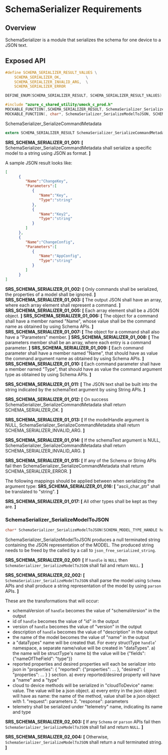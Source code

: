 # SchemaSerializer Requirements


## Overview

SchemaSerializer is a module that serializes the schema for one device to a JSON text.
## Exposed API
```c
#define SCHEMA_SERIALIZER_RESULT_VALUES	\
    SCHEMA_SERIALIZER_OK,			\
    SCHEMA_SERIALIZER_INVALID_ARG,  \
    SCHEMA_SERIALIZER_ERROR

DEFINE_ENUM(SCHEMA_SERIALIZER_RESULT, SCHEMA_SERIALIZER_RESULT_VALUES)

#include "azure_c_shared_utility/umock_c_prod.h"
MOCKABLE_FUNCTION(,SCHEMA_SERIALIZER_RESULT, SchemaSerializer_SerializeCommandMetadata, SCHEMA_MODEL_TYPE_HANDLE, modelHandle, STRING_HANDLE, schemaText);
MOCKABLE_FUNCTION(, char*, SchemaSerializer_SerializeModelToJSON, SCHEMA_MODEL_TYPE_HANDLE, handle)
```


SchemaSerializer_SerializeCommandMetadata
```c
extern SCHEMA_SERIALIZER_RESULT SchemaSerializer_SerializeCommandMetadata(SCHEMA_MODEL_TYPE_HANDLE modelHandle, STRING_HANDLE schemaText);
```

**SRS_SCHEMA_SERIALIZER_01_001: [** SchemaSerializer_SerializeCommandMetadata shall serialize a specific model to a string using JSON as format. **]**

A sample JSON result looks like:
```json
[
      {
         "Name":"ChangeKey",
         "Parameters":[
            {
               "Name":"Key",
               "Type":"string"
            },
            {
               "Name":"Key2",
               "Type":"string"
            }
         ]
      },
      {
         "Name":"ChangeConfig",
         "Parameters":[
            {
               "Name":"AppConfig",
               "Type":"string"
            }
         ]
      }
]
```

**SRS_SCHEMA_SERIALIZER_01_002: [** Only commands shall be serialized, the properties of a model shall be ignored. **]**
**SRS_SCHEMA_SERIALIZER_01_003: [** The output JSON shall have an array, where each array element shall represent a command. **]**
**SRS_SCHEMA_SERIALIZER_01_005: [** Each array element shall be a JSON object. **]**
**SRS_SCHEMA_SERIALIZER_01_006: [** The object for a command shall have a member named "Name", whose value shall be the command name as obtained by using Schema APIs. **]**
**SRS_SCHEMA_SERIALIZER_01_007: [** The object for a command shall also have a "Parameters" member. **]**
**SRS_SCHEMA_SERIALIZER_01_008: [** The parameters member shall be an array, where each entry is a command parameter. **]**
**SRS_SCHEMA_SERIALIZER_01_009: [** Each command parameter shall have a member named "Name", that should have as value the command argument name as obtained by using Schema APIs. **]**
**SRS_SCHEMA_SERIALIZER_01_010: [** Each command parameter shall have a member named "Type", that should have as value the command argument type as obtained by using Schema APIs. **]**

**SRS_SCHEMA_SERIALIZER_01_011: [** The JSON text shall be built into the string indicated by the schemaText argument by using String APIs. **]**

**SRS_SCHEMA_SERIALIZER_01_012: [** On success SchemaSerializer_SerializeCommandMetadata shall return SCHEMA_SERIALIZER_OK. **]**

**SRS_SCHEMA_SERIALIZER_01_013: [** If the modelHandle argument is NULL, SchemaSerializer_SerializeCommandMetadata shall return SCHEMA_SERIALIZER_INVALID_ARG. **]**

**SRS_SCHEMA_SERIALIZER_01_014: [** If the schemaText argument is NULL, SchemaSerializer_SerializeCommandMetadata shall return SCHEMA_SERIALIZER_INVALID_ARG. **]**

**SRS_SCHEMA_SERIALIZER_01_015: [** If any of the Schema or String APIs fail then SchemaSerializer_SerializeCommandMetadata shall return SCHEMA_SERIALIZER_ERROR. **]**

The following mappings should be applied between when serializing the argument type:
**SRS_SCHEMA_SERIALIZER_01_016: [** "ascii_char_ptr" shall be translated to "string". **]**

**SRS_SCHEMA_SERIALIZER_01_017: [** All other types shall be kept as they are. **]**

### SchemaSerializer_SerializeModelToJSON
```c
char* SchemaSerializer_SerializeModelToJSON(SCHEMA_MODEL_TYPE_HANDLE handle)
```

SchemaSerializer_SerializeModelToJSON produces a null terminated string containing the JSON representation of the MODEL.
The produced string needs to be freed by the called by a call to `json_free_serialized_string`.

**SRS_SCHEMA_SERIALIZER_02_001: [** If `handle` is `NULL` then `SchemaSerializer_SerializeModelToJSON` shall fail and return `NULL`. **]**

**SRS_SCHEMA_SERIALIZER_02_002: [** `SchemaSerializer_SerializeModelToJSON` shall parse the model using `Schema` APIs and shall produce a string representation of the model by using `parson` APIs. **]**

These are the transformations that will occur:
- schemaVersion of `handle` becomes the value of "schemaVersion" in the output
- id of `handle` becomes the value of "id" in the output
- version of `handle` becomes the value of "version" in the output
- description of `handle` becomes the value of "description" in the output
- the name of the model becomes the value of "name" in the output
- a "dataTypes" name will be created that. For every structType `handle`' namespace, a separate name/value will be created in "dataTypes". 
    a) the name will be structType's name
    b) the value will be {"fields": {"nameOfTheField": "type"}}
- reported properties and desired properties will each be serializer into json in "properties": { "reported": {"properties": ... }, "desired": { "properties": ... } } section.
    a) every reported/desired property will have a "name" and a "type"
- cloud to device methods will be serialized in "cloudToDevice" name: value. The value will be a json object.
    a) every entry in the json object will have as name: the name of the method, value shall be a json object with
        1. "request": parameters
        2. "response": parameters
- telemetry shall be serialized under "telemetry" name, indicating its name and type

**SRS_SCHEMA_SERIALIZER_02_003: [** If any `Schema` or `parson` APIs fail then `SchemaSerializer_SerializeModelToJSON` shall fail and return `NULL`. **]**

**SRS_SCHEMA_SERIALIZER_02_004: [** Otherwise, `SchemaSerializer_SerializeModelToJSON` shall return a null terminated string. **]**



